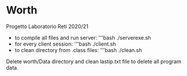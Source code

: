 # Worth
Progetto Laboratorio Reti 2020/21

- to compile all files and run server:
'''bash
./serverexe.sh
- for every client session:
'''bash
./client.sh 
- to clean directory from .class files:
'''bash
./clean.sh 

Delete worth/Data directory and clean lastip.txt file to delete all program data.
